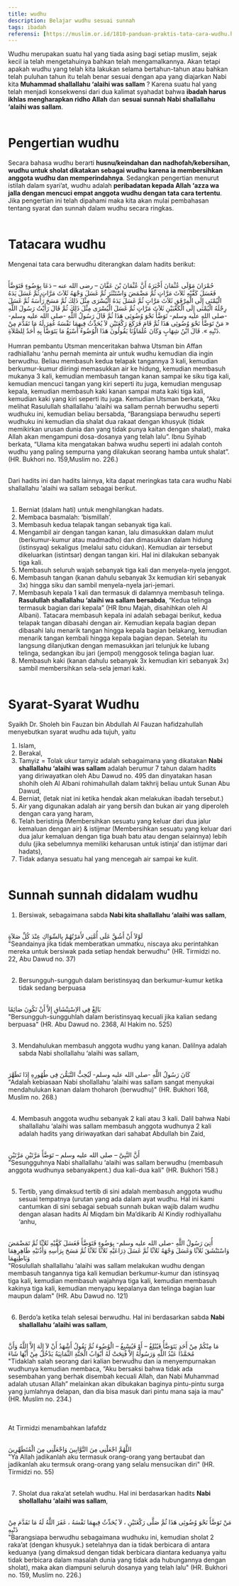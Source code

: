 ```yaml
---
title: wudhu
description: Belajar wudhu sesuai sunnah
tags: ibadah
referensi: [https://muslim.or.id/1810-panduan-praktis-tata-cara-wudhu.html, https://rumaysho.com/952-meluruskan-tata-cara-wudhu-sesuai-petunjuk-nabi.html]
---
```


Wudhu merupakan suatu hal yang tiada asing bagi setiap muslim, sejak kecil ia telah mengetahuinya bahkan telah mengamalkannya. Akan tetapi apakah wudhu yang telah kita lakukan selama bertahun-tahun atau bahkan telah puluhan tahun itu telah benar sesuai dengan apa yang diajarkan Nabi kita **Muhammad shallallahu ‘alaihi was sallam** ?
Karena suatu hal yang telah menjadi konsekwensi dari dua kalimat syahadat bahwa **ibadah harus ikhlas mengharapkan ridho Allah** dan **sesuai sunnah Nabi shallallahu ‘alaihi was sallam**.
<br><br>

# Pengertian wudhu 
Secara bahasa wudhu berarti **husnu/keindahan dan nadhofah/kebersihan, wudhu untuk sholat dikatakan sebagai wudhu karena ia membersihkan anggota wudhu dan memperindahnya**. Sedangkan pengertian menurut istilah dalam syari’at, wudhu adalah **peribadatan kepada Allah ‘azza wa jalla dengan mencuci empat anggota wudhu dengan tata cara tertentu**. Jika pengertian ini telah dipahami maka kita akan mulai pembahasan tentang syarat dan sunnah dalam wudhu secara ringkas.
<br><br>

# Tatacara wudhu
Mengenai tata cara berwudhu diterangkan dalam hadits berikut:  <br><br>

<div class="teks-arab">
حُمْرَانَ مَوْلَى عُثْمَانَ أَخْبَرَهُ أَنَّ عُثْمَانَ بْنَ عَفَّانَ – رضى الله عنه – دَعَا بِوَضُوءٍ فَتَوَضَّأَ فَغَسَلَ كَفَّيْهِ ثَلاَثَ مَرَّاتٍ ثُمَّ مَضْمَضَ وَاسْتَنْثَرَ ثُمَّ غَسَلَ وَجْهَهُ ثَلاَثَ مَرَّاتٍ ثُمَّ غَسَلَ يَدَهُ الْيُمْنَى إِلَى الْمِرْفَقِ ثَلاَثَ مَرَّاتٍ ثُمَّ غَسَلَ يَدَهُ الْيُسْرَى مِثْلَ ذَلِكَ ثُمَّ مَسَحَ رَأْسَهُ ثُمَّ غَسَلَ رِجْلَهُ الْيُمْنَى إِلَى الْكَعْبَيْنِ ثَلاَثَ مَرَّاتٍ ثُمَّ غَسَلَ الْيُسْرَى مِثْلَ ذَلِكَ ثُمَّ قَالَ رَأَيْتُ رَسُولَ اللَّهِ -صلى الله عليه وسلم- تَوَضَّأَ نَحْوَ وُضُوئِى هَذَا ثُمَّ قَالَ رَسُولُ اللَّهِ -صلى الله عليه وسلم- « مَنْ تَوَضَّأَ نَحْوَ وُضُوئِى هَذَا ثُمَّ قَامَ فَرَكَعَ رَكْعَتَيْنِ لاَ يُحَدِّثُ فِيهِمَا نَفْسَهُ غُفِرَ لَهُ مَا تَقَدَّمَ مِنْ ذَنْبِهِ ». قَالَ ابْنُ شِهَابٍ وَكَانَ عُلَمَاؤُنَا يَقُولُونَ هَذَا الْوُضُوءُ أَسْبَغُ مَا يَتَوَضَّأُ بِهِ أَحَدٌ لِلصَّلاَةِ.
</div> <br>

<div class="teks-latin">
Humran pembantu Utsman menceritakan bahwa Utsman bin Affan radhiallahu ‘anhu pernah meminta air untuk wudhu kemudian dia ingin berwudhu. Beliau membasuh kedua telapak tangannya 3 kali, kemudian berkumur-kumur diiringi memasukkan air ke hidung, kemudian membasuh mukanya 3 kali, kemudian membasuh tangan kanan sampai ke siku tiga kali, kemudian mencuci tangan yang kiri seperti itu juga, kemudian mengusap kepala, kemudian membasuh kaki kanan sampai mata kaki tiga kali, kemudian kaki yang kiri seperti itu juga. Kemudian Utsman berkata, “Aku melihat Rasulullah shallallahu ‘alaihi wa sallam pernah berwudhu seperti wudhuku ini, kemudian beliau bersabda, “Barangsiapa berwudhu seperti wudhuku ini kemudian dia shalat dua rakaat dengan khusyuk (tidak memikirkan urusan dunia dan yang tidak punya kaitan dengan shalat), maka Allah akan mengampuni dosa-dosanya yang telah lalu”. Ibnu Syihab berkata, “Ulama kita mengatakan bahwa wudhu seperti ini adalah contoh wudhu yang paling sempurna yang dilakukan seorang hamba untuk shalat”. (HR. Bukhori no. 159,Muslim no. 226.)
</div><br>

Dari hadits ini dan hadits lainnya, kita dapat meringkas tata cara wudhu Nabi shallallahu ‘alaihi wa sallam sebagai berikut. <br><br>

1. Berniat (dalam hati) untuk menghilangkan hadats.
2. Membaca basmalah: ‘bismillah’.
3. Membasuh kedua telapak tangan sebanyak tiga kali.
4. Mengambil air dengan tangan kanan, lalu dimasukkan dalam mulut (berkumur-kumur atau madmadho) dan dimasukkan dalam hidung (istinsyaq) sekaligus (melalui satu cidukan). Kemudian air tersebut dikeluarkan (istintsar) dengan tangan kiri. Hal ini dilakukan sebanyak tiga kali.
5. Membasuh seluruh wajah sebanyak tiga kali dan menyela-nyela jenggot.
6. Membasuh tangan (kanan dahulu sebanyak 3x kemudian kiri sebanyak 3x) hingga siku dan sambil menyela-nyela jari-jemari.
7. Membasuh kepala 1 kali dan termasuk di dalamnya membasuh telinga. **Rasulullah shallallahu ‘alaihi wa sallam bersabda**, “Kedua telinga termasuk bagian dari kepala” (HR Ibnu Majah, disahihkan oleh Al Albani). Tatacara membasuh kepala ini adalah sebagai berikut, kedua telapak tangan dibasahi dengan air. Kemudian kepala bagian depan dibasahi lalu menarik tangan hingga kepala bagian belakang, kemudian menarik tangan kembali hingga kepala bagian depan. Setelah itu langsung dilanjutkan dengan memasukkan jari telunjuk ke lubang telinga, sedangkan ibu jari (jempol) menggosok telinga bagian luar.
8. Membasuh kaki (kanan dahulu sebanyak 3x kemudian kiri sebanyak 3x) sambil membersihkan sela-sela jemari kaki.
<br><br>

# Syarat-Syarat Wudhu 

Syaikh Dr. Sholeh bin Fauzan bin Abdullah Al Fauzan hafidzahullah menyebutkan syarat wudhu ada tujuh, yaitu

1. Islam,
2. Berakal,
3. Tamyiz = Tolak ukur tamyiz adalah sebagaimana yang dikatakan **Nabi shallallahu ‘alaihi was sallam** adalah berumur 7 tahun dalam hadits yang diriwayatkan oleh Abu Dawud no. 495 dan dinyatakan hasan shohih oleh Al Albani rohimahullah dalam takhrij beliau untuk Sunan Abu Dawud,
4. Berniat, (letak niat ini ketika hendak akan melakukan ibadah tersebut.)
5. Air yang digunakan adalah air yang bersih dan bukan air yang diperoleh dengan cara yang haram,
6. Telah beristinja (Membersihkan sesuatu yang keluar dari dua jalur kemaluan dengan air)
 & istijmar (Membersihkan sesuatu yang keluar dari dua jalur kemaluan dengan tiga buah batu atau dengan selainnya) lebih dulu (jika sebelumnya memiliki keharusan untuk istinja’ dan istijmar dari hadats),
7. Tidak adanya sesuatu hal yang mencegah air sampai ke kulit.
<br><br>

# Sunnah sunnah didalam wudhu

1. Bersiwak, sebagaimana sabda **Nabi kita shallallahu ‘alaihi was sallam**,
<br><br>

<div class="teks-arab">
 لَوْلاَ أَنْ أَشُقَّ عَلَى أُمَّتِى لأَمَرْتُهُمْ بِالسِّوَاكِ عِنْدَ كُلِّ صَلاَةٍ
</div>
<div class="teks-latin">
"Seandainya jika tidak memberatkan ummatku, niscaya aku perintahkan mereka untuk bersiwak pada setiap hendak berwudhu" (HR. Tirmidzi no. 22, Abu Dawud no. 37)
</div><br>

2. Bersungguh-sungguh dalam beristinsyaq dan berkumur-kumur ketika tidak sedang berpuasa
<br><br>

<div class="teks-arab">
 بَالِغْ فِى الاِسْتِنْشَاقِ إِلاَّ أَنْ تَكُونَ صَائِمًا
</div>
<div class="teks-latin">
"Bersungguh-sungguhlah dalam beristinsyaq kecuali jika kalian sedang berpuasa" (HR. Abu Dawud no. 2368, Al Hakim no. 525)
</div> <br>

3. Mendahulukan membasuh anggota wudhu yang kanan. Dalilnya adalah sabda Nabi shollallahu ‘alaihi was sallam,
<br><br>

<div class="teks-arab">
 كَانَ رَسُولُ اللَّهِ -صلى الله عليه وسلم- لَيُحِبُّ التَّيَمُّنَ فِى طُهُورِهِ إِذَا تَطَهَّرَ
</div>
<div class="teks-latin">
"Adalah kebiasaan Nabi shollallahu ‘alaihi was sallam sangat menyukai mendahulukan kanan dalam thoharoh (berwudhu)" (HR. Bukhori 168, Muslim no. 268.)
</div> <br>

4. Membasuh anggota wudhu sebanyak 2 kali atau 3 kali. Dalil bahwa Nabi shallallahu ‘alaihi was sallam membasuh anggota wudhunya 2 kali adalah hadits yang diriwayatkan dari sahabat Abdullah bin Zaid, <br><br>

<div class="teks-arab">
 أَنَّ النَّبِىَّ – صلى الله عليه وسلم – تَوَضَّأَ مَرَّتَيْنِ مَرَّتَيْنِ
</div>
<div class="teks-latin">
"Sesungguhnya Nabi shallallahu ‘alaihi was sallam berwudhu (membasuh anggota wudhunya sebanyakpent.) dua kali-dua kali" (HR. Bukhori 158.)
</div> <br>

5. Tertib, yang dimaksud tertib di sini adalah membasuh anggota wudhu sesuai tempatnya (urutan yang ada dalam ayat wudhu. Hal ini kami cantumkan di sini sebagai sebuah sunnah bukan wajib dalam wudhu dengan alasan hadits Al Miqdam bin Ma’dikarib Al Kindiy rodhiyallahu ‘anhu, <br><br>

<div class="teks-arab">
 أُتِىَ رَسُولُ اللَّهِ -صلى الله عليه وسلم- بِوَضُوءٍ فَتَوَضَّأَ فَغَسَلَ كَفَّيْهِ ثَلاَثًا ثُمَّ تَمَضْمَضَ وَاسْتَنْشَقَ ثَلاَثًا وَغَسَلَ وَجْهَهُ ثَلاَثًا ثُمَّ غَسَلَ ذِرَاعَيْهِ ثَلاَثًا ثَلاَثًا ثُمَّ مَسَحَ بِرَأْسِهِ وَأُذُنَيْهِ ظَاهِرِهِمَا وَبَاطِنِهِمَا
</div>
<div class="teks-latin">
"Rosulullah shallallahu ‘alaihi was sallam melakukan wudhu dengan membasuh tangannya tiga kali kemudian berkumur-kumur dan istinsyaq tiga kali, kemudian membasuh wajahnya tiga kali, kemudian membasuh kakinya tiga kali, kemudian menyapu kepalanya dan telinga bagian luar maupun dalam" (HR. Abu Dawud no. 121)
</div> <br>

6. Berdo’a ketika telah selesai berwudhu. Hal ini berdasarkan sabda **Nabi shallallahu ‘alaihi was sallam**,
<br><br>

<div class="teks-arab">
 مَا مِنْكُمْ مِنْ أَحَدٍ يَتَوَضَّأُ فَيُبْلِغُ – أَوْ فَيُسْبِغُ – الْوُضُوءَ ثُمَّ يَقُولُ أَشْهَدُ أَنْ لاَ إِلَهَ إِلاَّ اللَّهُ وَأَنَّ مُحَمَّدًا عَبْدُ اللَّهِ وَرَسُولُهُ إِلاَّ فُتِحَتْ لَهُ أَبْوَابُ الْجَنَّةِ الثَّمَانِيَةُ يَدْخُلُ مِنْ أَيِّهَا شَاءَ
</div>
<div class="teks-latin">
"Tidaklah salah seorang dari kalian berwudhu dan ia menyempurnakan wudhunya kemudian membaca, “Aku bersaksi bahwa tidak ada sesembahan yang berhak disembah kecuali Allah, dan Nabi Muhammad adalah utusan Allah” melainkan akan dibukakan baginya pintu-pintu surga yang jumlahnya delapan, dan dia bisa masuk dari pintu mana saja ia mau" (HR. Muslim no. 234.)
</div> <br><br>

At Tirmidzi menambahkan lafafdz <br><br>
<div class="teks-arab">
اللَّهُمَّ اجْعَلْنِى مِنَ التَّوَّابِينَ وَاجْعَلْنِى مِنَ الْمُتَطَهِّرِينَ
</div>
<div class="teks-latin">
"Ya Allah jadikanlah aku termasuk orang-orang yang bertaubat dan jadikanlah aku termsuk orang-orang yang selalu mensucikan diri" (HR. Tirmidzi no. 55)
</div> <br>

7. Sholat dua raka’at setelah wudhu. Hal ini berdasarkan hadits **Nabi shollallahu ‘alaihi was sallam**,
<br><br>

<div class="teks-arab">
 مَنْ تَوَضَّأَ نَحْوَ وُضُوئِى هَذَا ثُمَّ صَلَّى رَكْعَتَيْنِ ، لاَ يُحَدِّثُ فِيهِمَا نَفْسَهُ ، غَفَرَ اللَّهُ لَهُ مَا تَقَدَّمَ مِنْ ذَنْبِهِ
</div>
<div class="teks-latin">
"Barangsiapa berwudhu sebagaimana wudhuku ini, kemudian sholat 2 raka’at (dengan khusyuk.) setelahnya dan ia tidak berbicara di antara keduanya (yang dimaksud dengan tidak berbicara diantara keduanya yaitu tidak berbicara dalam masalah dunia yang tidak ada hubungannya dengan sholat), maka akan diampuni seluruh dosanya yang telah lalu" (HR. Bukhori no. 159, Muslim no. 226.)
</div> <br>